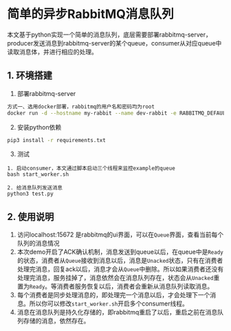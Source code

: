 # 简单的异步RabbitMQ消息队列

本文基于python实现一个简单的消息队列，底层需要部署rabbitmq-server，producer发送消息到rabbitmq-server的某个queue，consumer从对应queue中读取消息体，并进行相应的处理。


## 1. 环境搭建

1. 部署rabbitmq-server

```bash
方式一、选用docker部署，rabbitmq的用户名和密码均为root
docker run -d --hostname my-rabbit --name dev-rabbit -e RABBITMQ_DEFAULT_USER=root -e RABBITMQ_DEFAULT_PASS=root -p 5672:5672 -p 15672:15672 daocloud.io/rabbitmq:3-management
```

2. 安装python依赖

```bash
pip3 install -r requirements.txt
```

3. 测试
```
1. 启动consumer，本文通过脚本启动三个线程来监控example的queue
bash start_worker.sh

2. 给消息队列发送消息
python3 test.py
```

## 2. 使用说明

1. 访问localhost:15672 是rabbitmq的ui界面，可以在`Queue`界面，查看当前每个队列的消息情况
2. 本次demo开启了ACK确认机制，消息发送到queue以后，在queue中是`Ready`的状态，消费者从`Queue`接收到消息以后，消息是`Unacked`状态，只有在消费者处理完消息，回复ack以后，消息才会从`Queue`中删除。所以如果消费者还没有处理完消息，服务挂掉了，消息依然会在消息队列存在，状态会从`Unacked`重置为`Ready`。等消费者服务恢复以后，消费者会重新从消息队列读取消息。
3. 每个消费者是同步处理消息的，即处理完一个消息以后，才会处理下一个消息。所以你可以修改`start_worker.sh`开启多个consumer线程。
4. 消息在消息队列是持久化存储的，即rabbitmq重启了以后，重启之前在消息队列存储的消息，依然存在。